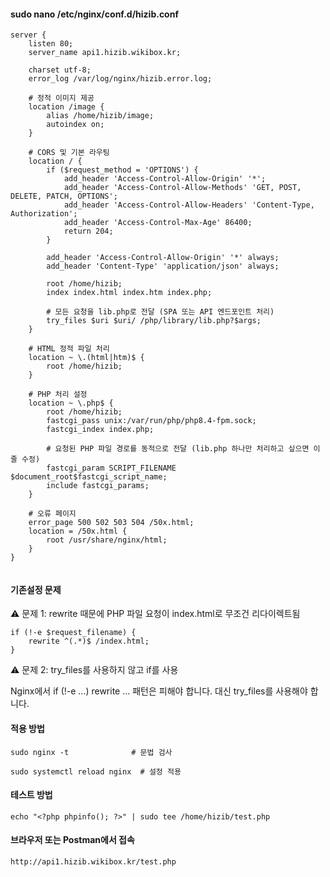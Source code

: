 #### sudo nano /etc/nginx/conf.d/hizib.conf

```less
server {
    listen 80;
    server_name api1.hizib.wikibox.kr;

    charset utf-8;
    error_log /var/log/nginx/hizib.error.log;

    # 정적 이미지 제공
    location /image {
        alias /home/hizib/image;
        autoindex on;
    }

    # CORS 및 기본 라우팅
    location / {
        if ($request_method = 'OPTIONS') {
            add_header 'Access-Control-Allow-Origin' '*';
            add_header 'Access-Control-Allow-Methods' 'GET, POST, DELETE, PATCH, OPTIONS';
            add_header 'Access-Control-Allow-Headers' 'Content-Type, Authorization';
            add_header 'Access-Control-Max-Age' 86400;
            return 204;
        }

        add_header 'Access-Control-Allow-Origin' '*' always;
        add_header 'Content-Type' 'application/json' always;

        root /home/hizib;
        index index.html index.htm index.php;

        # 모든 요청을 lib.php로 전달 (SPA 또는 API 엔드포인트 처리)
        try_files $uri $uri/ /php/library/lib.php?$args;
    }

    # HTML 정적 파일 처리
    location ~ \.(html|htm)$ {
        root /home/hizib;
    }

    # PHP 처리 설정
    location ~ \.php$ {
        root /home/hizib;
        fastcgi_pass unix:/var/run/php/php8.4-fpm.sock;
        fastcgi_index index.php;

        # 요청된 PHP 파일 경로를 동적으로 전달 (lib.php 하나만 처리하고 싶으면 이 줄 수정)
        fastcgi_param SCRIPT_FILENAME $document_root$fastcgi_script_name;
        include fastcgi_params;
    }

    # 오류 페이지
    error_page 500 502 503 504 /50x.html;
    location = /50x.html {
        root /usr/share/nginx/html;
    }
}


```

#### 기존설정 문제

⚠️ 문제 1: rewrite 때문에 PHP 파일 요청이 index.html로 무조건 리다이렉트됨
```less
if (!-e $request_filename) {
    rewrite ^(.*)$ /index.html;
}
```

⚠️ 문제 2: try_files를 사용하지 않고 if를 사용

Nginx에서 if (!-e ...) rewrite ... 패턴은 피해야 합니다. 대신 try_files를 사용해야 합니다.


#### 적용 방법

```less
sudo nginx -t              # 문법 검사

sudo systemctl reload nginx  # 설정 적용
```

#### 테스트 방법
```less
echo "<?php phpinfo(); ?>" | sudo tee /home/hizib/test.php
```

#### 브라우저 또는 Postman에서 접속
```less
http://api1.hizib.wikibox.kr/test.php
```




